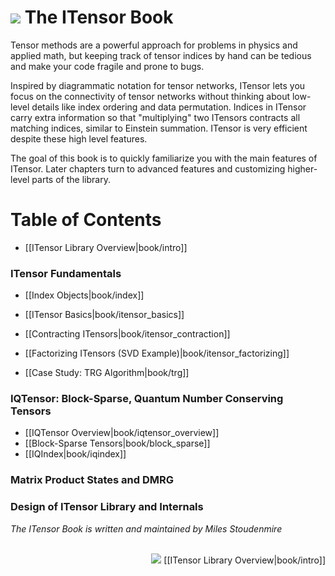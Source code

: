 # <img src="docs/VERSION/book/icon.png" class="largeicon">  The ITensor Book

Tensor methods are a powerful approach for problems in physics and
applied math, but keeping track of tensor indices by hand
can be tedious and make your code fragile and prone to bugs.

Inspired by diagrammatic notation for tensor networks, ITensor lets you
focus on the connectivity of tensor networks without thinking about
low-level details like index ordering and data permutation.
Indices in ITensor carry extra information so that "multiplying" 
two ITensors contracts all matching indices, similar to Einstein summation.
ITensor is very efficient despite these high level features.

The goal of this book is to quickly familiarize you with the 
main features of ITensor. Later chapters turn to advanced features and
customizing higher-level parts of the library.

# Table of Contents

- [[ITensor Library Overview|book/intro]]

### ITensor Fundamentals

- [[Index Objects|book/index]]

- [[ITensor Basics|book/itensor_basics]]

- [[Contracting ITensors|book/itensor_contraction]]

- [[Factorizing ITensors (SVD Example)|book/itensor_factorizing]]

- [[Case Study: TRG Algorithm|book/trg]]

<!--
- [[Sparse ITensors (combiners, diagonal,...)|book/itensor_sparse]]
-->

### IQTensor: Block-Sparse, Quantum Number Conserving Tensors

- [[IQTensor Overview|book/iqtensor_overview]]
- [[Block-Sparse Tensors|book/block_sparse]]
- [[IQIndex|book/iqindex]]

<!--
- [[IQTensor Basics|book/iqtensor_basics]]
-->

### Matrix Product States and DMRG

### Design of ITensor Library and Internals

<!--
- [[Dynamic Storage System|book/dynamic_storage]]
- [[Scale Factors (LogNum)|book/scale_factors]]
- [[TensorRef Layer|book/tensorref]]
-->

_The ITensor Book is written and maintained by Miles Stoudenmire_

<br/>
<span style="float:right;"><img src="docs/VERSION/arrowright.png" class="icon"> 
[[ITensor Library Overview|book/intro]]
</span>
